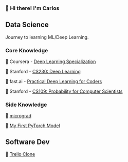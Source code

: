 ### 🍕 Hi there! I'm Carlos

## Data Science
Journey to learning ML/Deep Learning.

### Core Knowledge

🚧 Coursera - [Deep Learning Specialization](https://github.com/caestrada/Deep-Learning-Specialization)

🚧 Stanford - [CS230: Deep Learning](https://github.com/caestrada/CS230-Deep-Learning/tree/main)

🚧 fast.ai - [Practical Deep Learning for Coders](https://github.com/caestrada/Practical-Deep-Learning-for-Coders)

🛑 Stanford - [CS109: Probability for Computer Scientists](https://github.com/caestrada/CS109-Probability-for-Computer-Scientists)

### Side Knowledge

🚧 [micrograd](https://github.com/caestrada/building-micrograd)
 
🚧 [My First PyTorch Model](https://github.com/caestrada/my-first-pytorch-model)

## Software Dev

🚧 [Trello Clone](https://github.com/caestrada/trello-clone)
